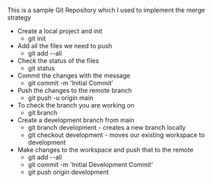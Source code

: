 This is a sample Git Repository which I used to implement the merge strategy

* Create a local project and init
   * git init
* Add all the files we need to push
   * git add --all
* Check the status of the files
   * git status
* Commit the changes with the message
  *  git commit -m 'Initial Commit'
* Push the changes to the remote branch
  * git push -u origin main
* To check the branch you are working on
  * git branch
* Create a development branch from main
  * git branch development - creates a new branch locally
  * git checkout development - moves our existing workspace to development
* Make changes to the workspace and push that to the remote
  * git add --all
  * git commit -m 'Initial Development Commit'
  * git push origin development


  
